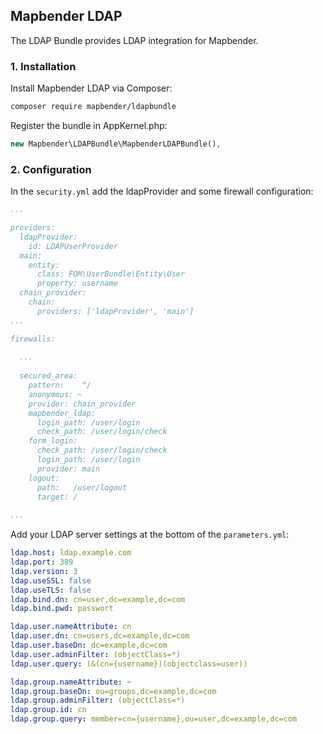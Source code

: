 ## Mapbender LDAP

The LDAP Bundle provides LDAP integration for Mapbender.

### 1. Installation

Install Mapbender LDAP via Composer:

```sh
composer require mapbender/ldapbundle
```
Register the bundle in AppKernel.php:

```php
new Mapbender\LDAPBundle\MapbenderLDAPBundle(),
```

### 2. Configuration

In the `security.yml` add the ldapProvider and some firewall configuration: 

```yml
...

providers:
  ldapProvider:
    id: LDAPUserProvider
  main:
    entity:
      class: FOM\UserBundle\Entity\User
      property: username
  chain_provider:
    chain:
      providers: ['ldapProvider', 'main']
...

firewalls:
    
  ...
    
  secured_area:
    pattern:    ^/
    anonymous: ~
    provider: chain_provider
    mapbender_ldap:
      login_path: /user/login
      check_path: /user/login/check
    form_login:
      check_path: /user/login/check
      login_path: /user/login
      provider: main
    logout:
      path:   /user/logout
      target: /
    
...
```
Add your LDAP server settings at the bottom of the `parameters.yml`:

```yml
ldap.host: ldap.example.com
ldap.port: 389
ldap.version: 3
ldap.useSSL: false
ldap.useTLS: false
ldap.bind.dn: cn=user,dc=example,dc=com
ldap.bind.pwd: passwort

ldap.user.nameAttribute: cn
ldap.user.dn: cn=users,dc=example,dc=com
ldap.user.baseDn: dc=example,dc=com
ldap.user.adminFilter: (objectClass=*)
ldap.user.query: (&(cn={username})(objectclass=user))

ldap.group.nameAttribute: ~
ldap.group.baseDn: ou=groups,dc=example,dc=com
ldap.group.adminFilter: (objectClass=*)
ldap.group.id: cn
ldap.group.query: member=cn={username},ou=user,dc=example,dc=com
```
